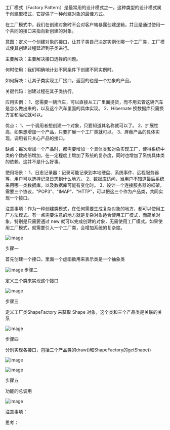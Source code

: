 工厂模式（Factory Pattern）是最常用的设计模式之一。这种类型的设计模式属于创建型模式，它提供了一种创建对象的最佳方式。

在工厂模式中，我们在创建对象时不会对客户端暴露创建逻辑，并且是通过使用一个共同的接口来指向新创建的对象。

意图：定义一个创建对象的接口，让其子类自己决定实例化哪一个工厂类，工厂模式使其创建过程延迟到子类进行。

主要解决：主要解决接口选择的问题。

何时使用：我们明确地计划不同条件下创建不同实例时。

如何解决：让其子类实现工厂接口，返回的也是一个抽象的产品。

关键代码：创建过程在其子类执行。

应用实例： 1、您需要一辆汽车，可以直接从工厂里面提货，而不用去管这辆汽车是怎么做出来的，以及这个汽车里面的具体实现。 2、Hibernate 换数据库只需换方言和驱动就可以。

优点： 1、一个调用者想创建一个对象，只要知道其名称就可以了。 2、扩展性高，如果想增加一个产品，只要扩展一个工厂类就可以。 3、屏蔽产品的具体实现，调用者只关心产品的接口。

缺点：每次增加一个产品时，都需要增加一个具体类和对象实现工厂，使得系统中类的个数成倍增加，在一定程度上增加了系统的复杂度，同时也增加了系统具体类的依赖。这并不是什么好事。

使用场景： 1、日志记录器：记录可能记录到本地硬盘、系统事件、远程服务器等，用户可以选择记录日志到什么地方。 2、数据库访问，当用户不知道最后系统采用哪一类数据库，以及数据库可能有变化时。 3、设计一个连接服务器的框架，需要三个协议，"POP3"、"IMAP"、"HTTP"，可以把这三个作为产品类，共同实现一个接口。

注意事项：作为一种创建类模式，在任何需要生成复杂对象的地方，都可以使用工厂方法模式。有一点需要注意的地方就是复杂对象适合使用工厂模式，而简单对象，特别是只需要通过 new 就可以完成创建的对象，无需使用工厂模式。如果使用工厂模式，就需要引入一个工厂类，会增加系统的复杂度。

![image](https://user-images.githubusercontent.com/79180142/209815160-6c94a6dc-6baf-4cb1-a67e-78d6b9ecf13b.png)

步骤一

首先创建一个接口，里面一个虚函数用来表示类是一个抽象类

![image](https://user-images.githubusercontent.com/79180142/209815988-e40272f1-3ee5-4407-a95b-7eb55f793212.png)
步骤二

定义三个类来实现这个接口

![image](https://user-images.githubusercontent.com/79180142/209816168-35626779-bdcb-481c-b3cb-0e7713dace37.png)

步骤三

定义工厂类ShapeFactory 来获取 Shape 对象，这个类和三个产品类是关联的关系

![image](https://user-images.githubusercontent.com/79180142/209816604-81605463-ebc5-4a06-af0d-8dce1c0abbda.png)

步骤四

分别实现各接口，包括三个产品类的draw()和ShapeFactory的getShape()

![image](https://user-images.githubusercontent.com/79180142/209816805-2b5c8132-9a40-4719-bc09-2bd082d26b55.png)

![image](https://user-images.githubusercontent.com/79180142/209816960-ef02612c-0dae-409d-a63c-8bc746b78e35.png)

步骤五

功能的总调用

![image](https://user-images.githubusercontent.com/79180142/209817178-6e7261ee-9b51-4356-83b2-b1769be131a4.png)

注意事项：

思考：






